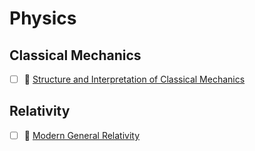 # Physics

## Classical Mechanics

- [ ] 📘 [Structure and Interpretation of Classical Mechanics](https://mitpress.mit.edu/books/structure-and-interpretation-classical-mechanics-second-edition)

## Relativity

- [ ] 📘 [Modern General Relativity](https://www.cambridge.org/highereducation/books/modern-general-relativity)
